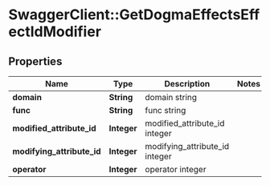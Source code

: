 # SwaggerClient::GetDogmaEffectsEffectIdModifier

## Properties
Name | Type | Description | Notes
------------ | ------------- | ------------- | -------------
**domain** | **String** | domain string | 
**func** | **String** | func string | 
**modified_attribute_id** | **Integer** | modified_attribute_id integer | 
**modifying_attribute_id** | **Integer** | modifying_attribute_id integer | 
**operator** | **Integer** | operator integer | 


